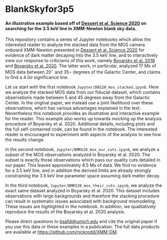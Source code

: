 # BlankSkyfor3p5

#### An illustrative example based off of [Dessert et al. Science 2020](https://science.sciencemag.org/content/367/6485/1465) on searching for the 3.5 keV line in XMM-Newton blank sky data.

This repository contains a series of Jupyter notebooks which allow the interested reader to analyze the stacked data from the MOS camera onboard XMM-Newton presented in [Dessert et al. Science 2020](https://science.sciencemag.org/content/367/6485/1465) for evidence of dark matter decaying into the 3.5 keV line, and to interactively view our response to criticisms of this work, namely [Boyarsky et al. 2018](https://arxiv.org/pdf/1812.10488.pdf) and [Boyarsky et al. 2020](https://arxiv.org/pdf/2004.06601.pdf). The latter work, in particular, analyzed 17 Ms of MOS data between 20$^\circ$ and 35$\circ$ degrees of the Galactic Center, and claims to find a 4.0$\sigma$ significance line.

Let us start with the first notebook `Jupyter/DRS20_mos_stacked.ipynb`. Here we analyze the stacked MOS data from our fiducial dataset, which contains observations made between 5 and 45 degrees away from the Galactic Center. In the original paper, we instead use a joint likelihood over these observations, which has various advantages explained in the text. Nevertheless this notebook provides an illustrative and interactive example for the reader. This example also works up towards mocking up the analysis procedure of Boyarsky et al. 2020. Additional details, including plots and the full self-contained code, can be found in the notebook. The interested reader is encouraged to experiment with aspects of the analysis to see how the results change. 

In the second notebook, `Jupyter/BMRS20_mos_our_cuts.ipynb`, we analyze a subset of the MOS observations analyzed in Boyarsky et al. 2020. The subset is exactly those observations which pass our quality cuts detailed in our paper. This leaves approximately 8.5 Ms of data. We find no evidence for a 3.5 keV line, and in addition the derived limits are already strongly constraining the 3.5 keV line parameter space assuming dark matter decay.

In the third notebook, `Jupyter/BMRS20_mos_their_cuts.ipynb`, we analyze the exact same dataset analyzed in Boyarsky et al. 2020. This dataset includes observations with large backgrounds and therefore the stacking procedure can result in systematic issues associated with background mismodeling. These issues are highlighted in the notebook. In addition, we qualitatively reproduce the results of the Boyarsky et al. 2020 analysis. 

Please direct questions to bsafdi@umich.edu and cite the original paper if you use this data or these examples in a publication. The full data products are available at https://github.com/nickrodd/XMM-DM.
